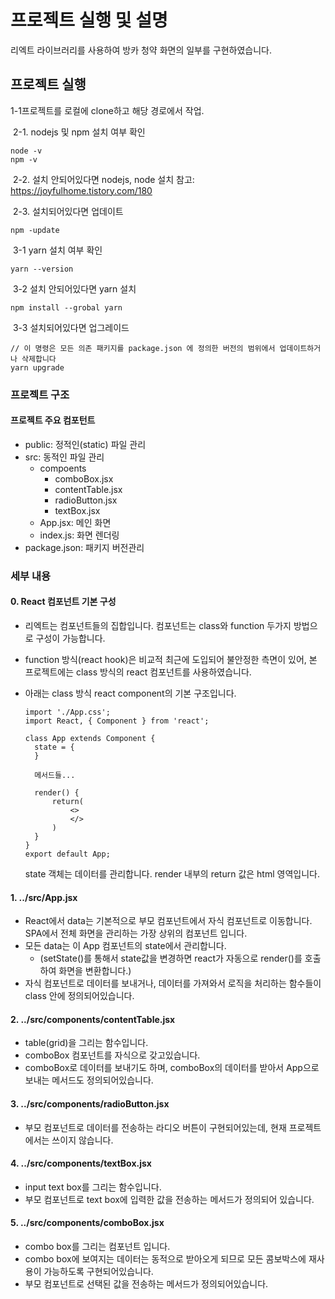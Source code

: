 # 프로젝트 실행 및 설명

리엑트 라이브러리를 사용하여 방카 청약 화면의 일부를 구현하였습니다.



## 프로젝트 실행

1-1프로젝트를 로컬에 clone하고  해당 경로에서 작업.



​	2-1. nodejs 및 npm 설치 여부 확인

```npm 
node -v
npm -v
```

​	2-2. 설치 안되어있다면 nodejs, node 설치
참고: https://joyfulhome.tistory.com/180

​	2-3. 설치되어있다면 업데이트

```npm -update
npm -update
```



​	3-1 yarn 설치 여부 확인

```yarn -version
yarn --version
```

​	3-2 설치 안되어있다면 yarn 설치

```npm install --grobal yarn
npm install --grobal yarn
```

​	3-3 설치되어있다면 업그레이드

```yarn upgrade
// 이 명령은 모든 의존 패키지를 package.json 에 정의한 버전의 범위에서 업데이트하거나 삭제합니다
yarn upgrade
```



### 프로젝트 구조

#### 프로젝트 주요 컴포턴트

- public: 정적인(static) 파일 관리 
- src: 동적인 파일 관리
  - compoents
    - comboBox.jsx
    - contentTable.jsx
    - radioButton.jsx
    - textBox.jsx
  - App.jsx: 메인 화면
  - index.js: 화면 렌더링
- package.json: 패키지 버전관리



### 세부 내용

#### 0. React 컴포넌트 기본 구성

- 리엑트는 컴포넌트들의 집합입니다. 컴포넌트는 class와 function 두가지 방법으로 구성이 가능합니다. 

- function 방식(react hook)은 비교적 최근에 도입되어 불안정한 측면이 있어, 본 프로젝트에는 class 방식의 react 컴포넌트를 사용하였습니다. 

- 아래는 class 방식 react component의 기본 구조입니다.

  ```
  import './App.css';
  import React, { Component } from 'react';
  
  class App extends Component {
  	state = {
  	}
  	
  	메서드들...
  	
  	render() {
  		return(
  			<>
  			</>
  		) 
  	}
  }
  export default App;
  ```

  state 객체는 데이터를 관리합니다. 
  render 내부의 return 값은 html 영역입니다.

#### 1.  ../src/App.jsx

- React에서 data는 기본적으로 부모 컴포넌트에서 자식 컴포넌트로 이동합니다. SPA에서 전체 화면을 관리하는 가장 상위의 컴포넌트 입니다.
- 모든 data는 이 App 컴포넌트의 state에서 관리합니다. 
  - (setState()를 통해서 state값을 변경하면 react가 자동으로 render()를 호출하여 화면을 변환합니다.)
- 자식 컴포넌트로 데이터를 보내거나, 데이터를 가져와서 로직을 처리하는 함수들이 class 안에 정의되어있습니다.

#### 2. ../src/components/contentTable.jsx

- table(grid)을 그리는 함수입니다. 
- comboBox 컴포넌트를 자식으로 갖고있습니다.
- comboBox로 데이터를 보내기도 하며, comboBox의 데이터를 받아서 App으로 보내는 메서드도 정의되어있습니다.

#### 3. ../src/components/radioButton.jsx

- 부모 컴포넌트로 데이터를 전송하는 라디오 버튼이 구현되어있는데, 현재 프로젝트에서는 쓰이지 않습니다.

#### 4. ../src/components/textBox.jsx

- input text box를 그리는 함수입니다.
- 부모 컴포넌트로 text box에 입력한 값을 전송하는 메서드가 정의되어 있습니다.

#### 5. ../src/components/comboBox.jsx

- combo box를 그리는 컴포넌트 입니다.
- combo box에 보여지는 데이터는 동적으로 받아오게 되므로 모든 콤보박스에 재사용이 가능하도록 구현되어있습니다.
- 부모 컴포넌트로 선택된 값을  전송하는 메서드가 정의되어있습니다.

